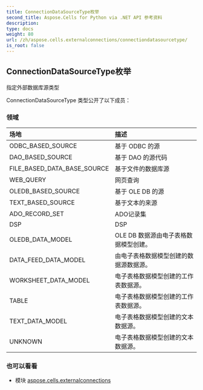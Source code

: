 ```yaml
---
title: ConnectionDataSourceType枚举
second_title: Aspose.Cells for Python via .NET API 参考资料
description:
type: docs
weight: 80
url: /zh/aspose.cells.externalconnections/connectiondatasourcetype/
is_root: false
---
```

## ConnectionDataSourceType枚举
指定外部数据库源类型



ConnectionDataSourceType 类型公开了以下成员：

### 领域
|场地|描述|
| :- | :- |
| ODBC_BASED_SOURCE |基于 ODBC 的源|
| DAO_BASED_SOURCE |基于 DAO 的源代码|
| FILE_BASED_DATA_BASE_SOURCE |基于文件的数据库源|
| WEB_QUERY |网页查询|
| OLEDB_BASED_SOURCE |基于 OLE DB 的源|
| TEXT_BASED_SOURCE |基于文本的来源|
| ADO_RECORD_SET |ADO记录集|
| DSP | DSP |
| OLEDB_DATA_MODEL |OLE DB 数据源由电子表格数据模型创建。|
| DATA_FEED_DATA_MODEL |由电子表格数据模型创建的数据源数据源。|
| WORKSHEET_DATA_MODEL |电子表格数据模型创建的工作表数据源。|
| TABLE |电子表格数据模型创建的工作表数据源。|
| TEXT_DATA_MODEL |电子表格数据模型创建的文本数据源。|
| UNKNOWN |电子表格数据模型创建的文本数据源。|



### 也可以看看
* 模块 [aspose.cells.externalconnections](..)
